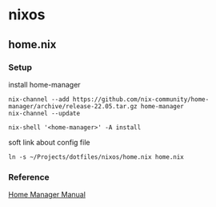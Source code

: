 # nixos

## home.nix

### Setup

install home-manager  

```shell
nix-channel --add https://github.com/nix-community/home-manager/archive/release-22.05.tar.gz home-manager
nix-channel --update

nix-shell '<home-manager>' -A install
```

soft link about config file  

```shell
ln -s ~/Projects/dotfiles/nixos/home.nix home.nix
```

### Reference

[Home Manager Manual](https://nix-community.github.io/home-manager/index.html#sec-install-standalone)  

